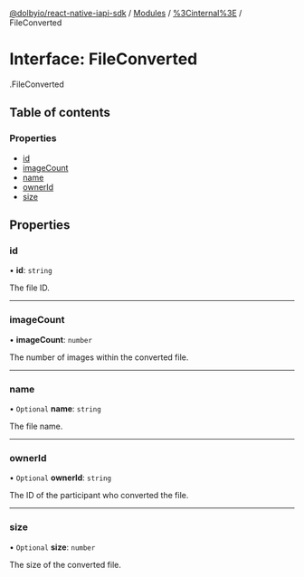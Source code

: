 [@dolbyio/react-native-iapi-sdk](../README.md) / [Modules](../modules.md) / [%3Cinternal%3E](../modules/_internal_.md) / FileConverted

# Interface: FileConverted

[<internal>](../modules/_internal_.md).FileConverted

## Table of contents

### Properties

- [id](_internal_.FileConverted.md#id)
- [imageCount](_internal_.FileConverted.md#imagecount)
- [name](_internal_.FileConverted.md#name)
- [ownerId](_internal_.FileConverted.md#ownerid)
- [size](_internal_.FileConverted.md#size)

## Properties

### id

• **id**: `string`

The file ID.

___

### imageCount

• **imageCount**: `number`

The number of images within the converted file.

___

### name

• `Optional` **name**: `string`

The file name.

___

### ownerId

• `Optional` **ownerId**: `string`

The ID of the participant who converted the file.

___

### size

• `Optional` **size**: `number`

The size of the converted file.
